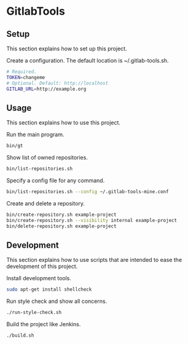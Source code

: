 # GitlabTools

## Setup

This section explains how to set up this project.

Create a configuration. The default location is ~/.gitlab-tools.sh.

```sh
# Required.
TOKEN=changeme
# Optional. Default: http://localhost
GITLAB_URL=http://example.org
```


## Usage

This section explains how to use this project.

Run the main program.

```sh
bin/gt
```

Show list of owned repositories.

```sh
bin/list-repositories.sh
```

Specify a config file for any command.

```sh
bin/list-repositories.sh --config ~/.gitlab-tools-mine.conf
```

Create and delete a repository.

```sh
bin/create-repository.sh example-project
bin/create-repository.sh --visibility internal example-project
bin/delete-repository.sh example-project
```


## Development

This section explains how to use scripts that are intended to ease the development of this project.

Install development tools.

```sh
sudo apt-get install shellcheck
```

Run style check and show all concerns.

```sh
./run-style-check.sh
```

Build the project like Jenkins.

```sh
./build.sh
```
